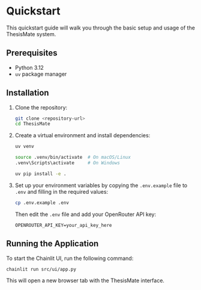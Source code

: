 # Quickstart

This quickstart guide will walk you through the basic setup and usage of the ThesisMate system.

## Prerequisites

- Python 3.12
- `uv` package manager

## Installation

1.  Clone the repository:
    ```bash
    git clone <repository-url>
    cd ThesisMate
    ```

2.  Create a virtual environment and install dependencies:
    ```bash
    uv venv

    source .venv/bin/activate  # On macOS/Linux
    .venv\Scripts\activate     # On Windows

    uv pip install -e .
    ```

3.  Set up your environment variables by copying the `.env.example` file to `.env` and filling in the required values:
    ```bash
    cp .env.example .env
    ```
    
    Then edit the `.env` file and add your OpenRouter API key:
    ```
    OPENROUTER_API_KEY=your_api_key_here
    ```

## Running the Application

To start the Chainlit UI, run the following command:

```bash
chainlit run src/ui/app.py
```

This will open a new browser tab with the ThesisMate interface.
